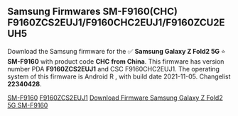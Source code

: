 <h2>Samsung Firmwares SM-F9160(CHC) F9160ZCS2EUJ1/F9160CHC2EUJ1/F9160ZCU2EUH5</h2>
Download the Samsung firmware for the ✅ <strong>Samsung Galaxy Z Fold2 5G </strong> ⭐ <strong>SM-F9160</strong> with product code <strong>CHC</strong> <strong> from China</strong>. This firmware has version number PDA <strong>F9160ZCS2EUJ1</strong> and CSC F9160CHC2EUJ1. The operating system of this firmware is Android R , with build date 2021-11-05. Changelist <strong>22340428</strong>.


[SM-F9160](https://samfirm.shop/samsung/model/SM-F9160)
[F9160ZCS2EUJ1](https://samfirm.shop/samsung/pda/F9160ZCS2EUJ1)
[Download Firmware Samsung Galaxy Z Fold2 5G SM-F9160](https://samfirm.shop/samsung/firmware/472227)
